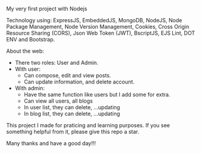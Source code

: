 My very first project with Nodejs

Technology using: ExpressJS, EmbeddedJS, MongoDB, NodeJS, Node Package Management, Node Version Management, Cookies, Cross Origin Resource Sharing (CORS), Json Web Token (JWT), BscriptJS, EJS Lint, DOT ENV and Bootstrap.

About the web:
  - There two roles: User and Admin.
  - With user:
       + Can compose, edit and view posts.
       + Can update information, and delete account.
  - With admin:
       + Have the same function like users but I add some for extra.
       + Can view all users, all blogs
       + In user list, they can delete, ...updating
       + In blog list, they can delete, ...updating

This project I made for praticing and learning purposes. If you see something helpful from it, please give this repo a star.

Many thanks and have a good day!!!
